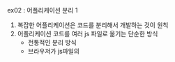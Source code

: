 ex02 : 어플리케이션 분리 1

1. 복잡한 어플리케이션은 코드를 분리해서 개발하는 것이 원칙
2. 어플리케이션 코드를 여러 js 파일로 옮기는 단순한 방식
    - 전통적인 분리 방식
    - 브라우저가 js파일의